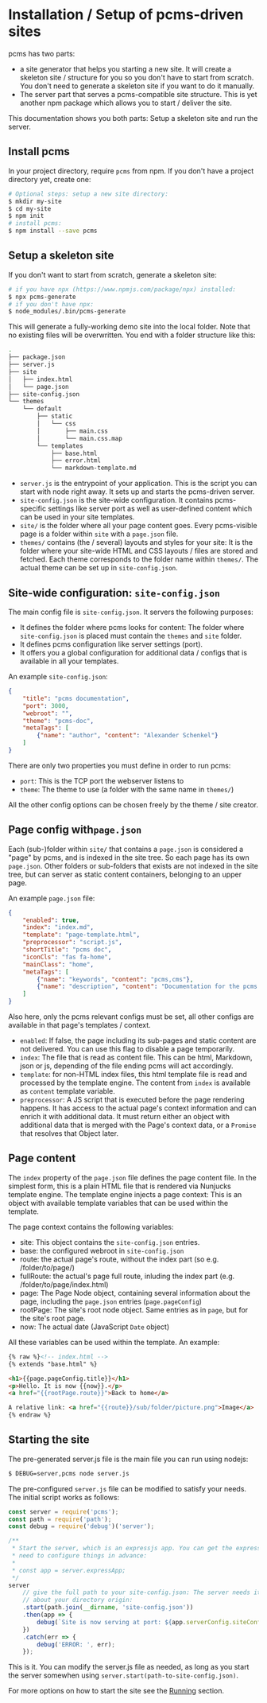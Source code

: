 # Installation / Setup of pcms-driven sites

pcms has two parts:

* a site generator that helps you starting a new site. It will create a skeleton site / structure for you so you don't have to start from scratch.
  You don't need to generate a skeleton site if you want to do it manually.
* The server part that serves a pcms-compatible site structure. This is yet another npm package which allows you to start / deliver the site.

This documentation shows you both parts: Setup a skeleton site and run the server.

## Install pcms

In your project directory, require `pcms` from npm. If you don't have a project directory yet, create one:

```sh
# Optional steps: setup a new site directory:
$ mkdir my-site
$ cd my-site
$ npm init
# install pcms:
$ npm install --save pcms
```

## Setup a skeleton site

If you don't want to start from scratch, generate a skeleton site:

```sh
# if you have npx (https://www.npmjs.com/package/npx) installed:
$ npx pcms-generate
# if you don't have npx:
$ node_modules/.bin/pcms-generate
```

This will generate a fully-working demo site into the local folder. Note that no existing files will be overwritten. You end with a folder structure like this:

```sh
.
├── package.json
├── server.js
├── site
│   ├── index.html
│   └── page.json
├── site-config.json
└── themes
    └── default
        ├── static
        │   └── css
        │       ├── main.css
        │       └── main.css.map
        └── templates
            ├── base.html
            ├── error.html
            └── markdown-template.md
```

* `server.js` is the entrypoint of your application. This is the script you can start with node right away. It sets up and starts the pcms-driven server.
* `site-config.json` is the site-wide configuration. It contains pcms-specific settings like server port as well as user-defined content which can be used in your site templates.
* `site/` is the folder where all your page content goes. Every pcms-visible page is a folder within `site` with a `page.json` file.
* `themes/` contains (the / several) layouts and styles for your site: It is the folder where your site-wide HTML and CSS layouts / files are stored and fetched. Each theme corresponds to
  the folder name within `themes/`. The actual theme can be set up in `site-config.json`.


## Site-wide configuration: `site-config.json`

The main config file is `site-config.json`. It servers the following purposes:

* It defines the folder where pcms looks for content: The folder where `site-config.json` is placed must contain the `themes` and `site` folder.
* It defines pcms configuration like server settings (port).
* It offers you a global configuration for additional data / configs that is available in all your templates.

An example `site-config.json`:

```json
{
    "title": "pcms documentation",
    "port": 3000,
    "webroot": "",
    "theme": "pcms-doc",
    "metaTags": [
        {"name": "author", "content": "Alexander Schenkel"}
    ]
}
```

There are only two properties you must define in order to run pcms:

* `port`: This is the TCP port the webserver listens to
* `theme`: The theme to use (a folder with the same name in `themes/`)

All the other config options can be chosen freely by the theme / site creator.

## Page config with`page.json`

Each (sub-)folder within `site/` that contains a `page.json` is considered a "page" by pcms, and is indexed in the site tree. So each page has its own `page.json`.
Other folders or sub-folders that exists are not indexed in the site tree, but can server as static content containers, belonging to an upper page.

An example `page.json` file:

```json
{
    "enabled": true,
    "index": "index.md",
    "template": "page-template.html",
    "preprocessor": "script.js",
    "shortTitle": "pcms doc",
    "iconCls": "fas fa-home",
    "mainClass": "home",
    "metaTags": [
        {"name": "keywords", "content": "pcms,cms"},
        {"name": "description", "content": "Documentation for the pcms system, the programmer's cms"}
    ]
}
```

Also here, only the pcms relevant configs must be set, all other configs are available in that page's templates / context.

* `enabled`: If false, the page including its sub-pages and static content are not delivered. You can use this flag to disable a page temporarily.
* `index`: The file that is read as content file. This can be html, Markdown, json or js, depending of the file ending pcms will act accordingly.
* `template`: for non-HTML index files, this html template file is read and processed by the template engine. The content from `index` is available as `content` template variable.
* `preprocessor`: A JS script that is executed before the page rendering happens. It has access to the actual page's context information and can enrich it with additional
  data. It must return either an object with additional data that is merged with the Page's context data, or a `Promise` that resolves that Object later.

## Page content

The `index` property of the `page.json` file defines the page content file. In the simplest form, this is a plain HTML file that is rendered via Nunjucks template engine.
The template engine injects a page context: This is an object with available template variables that can be used within the template.

The page context contains the following variables:

* site: This object contains the `site-config.json` entries.
* base: the configured webroot in `site-config.json`
* route: the actual page's route, without the index part (so e.g. /folder/to/page/)
* fullRoute: the actual's page full route, inluding the index part (e.g. /folder/to/page/index.html)
* page: The Page Node object, containing several information about the page, including the `page.json` entries (`page.pageConfig`)
* rootPage: The site's root node object. Same entries as in `page`, but for the site's root page.
* now: The actual date (JavaScript `Date` object)

All these variables can be used within the template. An example:

```html
{% raw %}<!-- index.html -->
{% extends "base.html" %}

<h1>{{page.pageConfig.title}}</h1>
<p>Hello. It is now {{now}}.</p>
<a href="{{rootPage.route}}">Back to home</a>

A relative link: <a href="{{route}}/sub/folder/picture.png">Image</a>
{% endraw %}
```

## Starting the site

The pre-generated server.js file is the main file you can run using nodejs:

```sh
$ DEBUG=server,pcms node server.js
```

The pre-configured `server.js` file can be modified to satisfy your needs. The initial script works as follows:


```javascript
const server = require('pcms');
const path = require('path');
const debug = require('debug')('server');

/**
 * Start the server, which is an expressjs app. You can get the express app instance if you
 * need to configure things in advance:
 *
 * const app = server.expressApp;
 */
server
    // give the full path to your site-config.json: The server needs it to gather information
    // about your directory origin:
    .start(path.join(__dirname, 'site-config.json'))
    .then(app => {
        debug(`Site is now serving at port: ${app.serverConfig.siteConfig.port}`);
    })
    .catch(err => {
        debug('ERROR: ', err);
    });
```

This is it. You can modify the server.js file as needed, as long as you start the server somewhen using
`server.start(path-to-site-config.json)`.

For more options on how to start the site see the <a href="{{base}}/running">Running</a> section.
